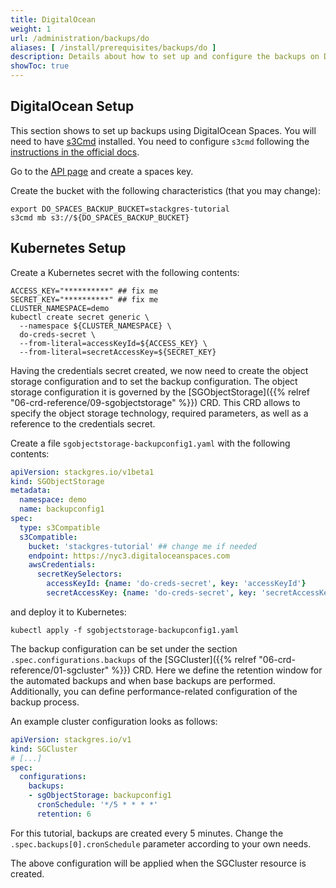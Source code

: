 ```yaml
---
title: DigitalOcean
weight: 1
url: /administration/backups/do
aliases: [ /install/prerequisites/backups/do ]
description: Details about how to set up and configure the backups on DigitalOcean Spaces.
showToc: true
---
```


## DigitalOcean Setup

This section shows to set up backups using DigitalOcean Spaces.
You will need to have [s3Cmd](https://s3tools.org/download) installed.
You need to configure `s3cmd` following the [instructions in the official docs](https://docs.digitalocean.com/products/spaces/resources/s3cmd/).

Go to the [API page](https://cloud.digitalocean.com/settings/api/tokens) and create a spaces key.

Create the bucket with the following characteristics (that you may change):

```
export DO_SPACES_BACKUP_BUCKET=stackgres-tutorial
s3cmd mb s3://${DO_SPACES_BACKUP_BUCKET}
```

## Kubernetes Setup

Create a Kubernetes secret with the following contents:

```
ACCESS_KEY="**********" ## fix me
SECRET_KEY="**********" ## fix me
CLUSTER_NAMESPACE=demo
kubectl create secret generic \
  --namespace ${CLUSTER_NAMESPACE} \
  do-creds-secret \
  --from-literal=accessKeyId=${ACCESS_KEY} \
  --from-literal=secretAccessKey=${SECRET_KEY}
```

Having the credentials secret created, we now need to create the object storage configuration and to set the backup configuration.
The object storage configuration it is governed by the [SGObjectStorage]({{% relref "06-crd-reference/09-sgobjectstorage" %}}) CRD.
This CRD allows to specify the object storage technology, required parameters, as well as a reference to the credentials secret.

Create a file `sgobjectstorage-backupconfig1.yaml` with the following contents:

```yaml
apiVersion: stackgres.io/v1beta1
kind: SGObjectStorage
metadata:
  namespace: demo
  name: backupconfig1
spec:
  type: s3Compatible
  s3Compatible:
    bucket: 'stackgres-tutorial' ## change me if needed
    endpoint: https://nyc3.digitaloceanspaces.com
    awsCredentials:
      secretKeySelectors:
        accessKeyId: {name: 'do-creds-secret', key: 'accessKeyId'}
        secretAccessKey: {name: 'do-creds-secret', key: 'secretAccessKey'}
```

and deploy it to Kubernetes:

```
kubectl apply -f sgobjectstorage-backupconfig1.yaml
```

The backup configuration can be set under the section `.spec.configurations.backups` of the [SGCluster]({{% relref "06-crd-reference/01-sgcluster" %}}) CRD.
Here we define the retention window for the automated backups and when base backups are performed.
Additionally, you can define performance-related configuration of the backup process.

An example cluster configuration looks as follows:

```yaml
apiVersion: stackgres.io/v1
kind: SGCluster
# [...]
spec:
  configurations:
    backups:
    - sgObjectStorage: backupconfig1
      cronSchedule: '*/5 * * * *'
      retention: 6
```

For this tutorial, backups are created every 5 minutes.
Change the `.spec.backups[0].cronSchedule` parameter according to your own needs.

The above configuration will be applied when the SGCluster resource is created.
